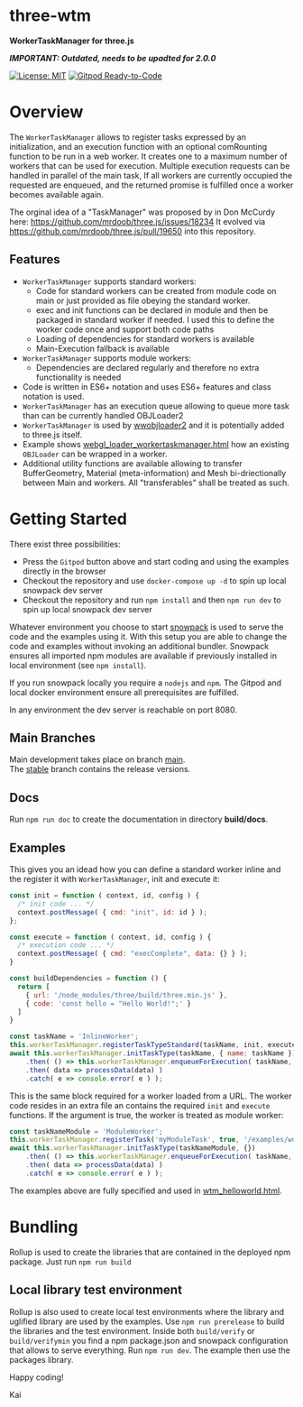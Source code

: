 # three-wtm
**WorkerTaskManager for three.js**

***IMPORTANT: Outdated, needs to be upadted for 2.0.0***

[![License: MIT](https://img.shields.io/badge/License-MIT-yellow.svg)](https://github.com/kaisalmen/three-wtm/blob/main/LICENSE)
[![Gitpod Ready-to-Code](https://img.shields.io/badge/Gitpod-ready--to--code-blue?logo=gitpod)](https://gitpod.io/#https://github.com/kaisalmen/three-wtm)

# Overview
The `WorkerTaskManager` allows to register tasks expressed by an initialization, and an execution function with an optional comRounting function to be run in a web worker. It creates one to a maximum number of workers that can be used for execution. Multiple execution requests can be handled in parallel of the main task, If all workers are currently occupied the requested are enqueued, and the returned promise is fulfilled once a worker becomes available again.

The orginal idea of a "TaskManager" was proposed by in Don McCurdy here: https://github.com/mrdoob/three.js/issues/18234 It evolved via https://github.com/mrdoob/three.js/pull/19650 into this repository.

## Features

- `WorkerTaskManager` supports standard workers:
  - Code for standard workers can be created from module code on main or just provided as file obeying the standard worker.
  - exec and init functions can be declared in module and then be packaged in standard worker if needed. I used this to define the worker code once and support both code paths
  - Loading of dependencies for standard workers is available
  - Main-Execution fallback is available
- `WorkerTaskManager` supports module workers:
  - Dependencies are declared regularly and therefore no extra functionality is needed
- Code is written in ES6+ notation and uses ES6+ features and class notation is used.
- `WorkerTaskManager` has an execution queue allowing to queue more task than can be currently handled
  OBJLoader2
- `WorkerTaskManager` is used by [wwobjloader2](https://github.com/kaisalmen/WWOBJLoader) and it is potentially added to three.js itself.
- Example shows [webgl_loader_workertaskmanager.html](public/examples/webgl_loader_workertaskmanager.html) how an existing `OBJLoader` can be wrapped in a worker.
- Additional utility functions are available allowing to transfer BufferGeometry, Material (meta-information) and Mesh bi-driectionally between Main and workers. All "transferables" shall be treated as such.


# Getting Started

There exist three possibilities:
* Press the `Gitpod` button above and start coding and using the examples directly in the browser
* Checkout the repository and use `docker-compose up -d` to spin up local snowpack dev server
* Checkout the repository and run `npm install` and then `npm run dev` to spin up local snowpack dev server

Whatever environment you choose to start [snowpack](https://www.snowpack.dev/) is used to serve the code and the examples using it. With this setup you are able to change the code and examples without invoking an additional bundler. Snowpack ensures all imported npm modules are available if previously installed in local environment (see `npm install`).

If you run snowpack locally you require a `nodejs` and `npm`. The Gitpod and local docker environment ensure all prerequisites are fulfilled.

In any environment the dev server is reachable on port 8080.

## Main Branches

Main development takes place on branch [main](https://github.com/kaisalmen/three-wtm/tree/main).
<br>
The [stable](https://github.com/kaisalmen/three-wtm/tree/stable) branch contains the release versions.

## Docs
Run `npm run doc` to create the documentation in directory **build/docs**.

## Examples

This gives you an idead how you can define a standard worker inline and the register it with `WorkerTaskManager`, init and execute it:
```javascript
const init = function ( context, id, config ) {
  /* init code ... */
  context.postMessage( { cmd: "init", id: id } );
};

const execute = function ( context, id, config ) {
  /* execution code ... */
  context.postMessage( { cmd: "execComplete", data: {} } );
}

const buildDependencies = function () {
  return [
    { url: '/node_modules/three/build/three.min.js' },
    { code: 'const hello = "Hello World!";' }
  ]
}

const taskName = 'InlineWorker';
this.workerTaskManager.registerTaskTypeStandard(taskName, init, execute, null, false, buildDependencies());
await this.workerTaskManager.initTaskType(taskName, { name: taskName })
    .then( () => this.workerTaskManager.enqueueForExecution( taskName, {}, null))
    .then( data => processData(data) )
    .catch( e => console.error( e ) );
```

This is the same block required for a worker loaded from a URL. The worker code resides in an extra file an contains the required `init` and `execute` functions. If the argument is true, the worker is treated as module worker:
```javascript
const taskNameModule = 'ModuleWorker';
this.workerTaskManager.registerTask('myModuleTask', true, '/examples/worker/helloWorldWorker.js');
await this.workerTaskManager.initTaskType(taskNameModule, {})
    .then( () => this.workerTaskManager.enqueueForExecution( taskName, {}, null))
    .then( data => processData(data) )
    .catch( e => console.error( e ) );

```
The examples above are fully specified and used in [wtm_helloworld.html](public/examples/wtm_helloworld.html").

# Bundling

Rollup is used to create the libraries that are contained in the deployed npm package.
Just run `npm run build`

## Local library test environment

Rollup is also used to create local test environments where the library and uglified library are used by the examples.
Use `npm run prerelease` to build the libraries and the test environment. Inside both `build/verify` or `build/verifymin` you find a npm package.json and snowpack configuration that allows to serve everything. Run `npm run dev`. The example then use the packages library.


Happy coding!

Kai



